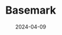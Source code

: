 ---  
layout: startup_page  
title: "Basemark"  
id: "basemark.com"  
permalink: "/basemarkbasemark.com04092024/"  
website: "https://www.basemark.com/"  
funding_round: "Series B"  
funding_amount: "€22M"  
investors: "ETF Partners, Tesi, Constructor Capital, Business Finland, European Innovation Council, private investors"  
about: "Basemark provides computer vision software and augmented reality (AR) solutions for original equipment manufacturers (OEMs) to develop their own AR applications. Their primary product, Rocksolid AR, makes it more affordable for OEMs to create AR applications for in-vehicle screens, enhancing navigation safety and ease. The software's versatility allows for customization to individual brand designs."  
markets: "Automotive, Computer Vision, Augmented Reality"  
hq: "Helsinki, Southern Finland, Finland"  
founded_year: "2015"  
linkedin: "https://fi.linkedin.com/company/basemarkltd"  
twitter: "https://twitter.com/BasemarkLtd"  
instagram: ""  
facebook: "https://www.facebook.com/BasemarkLtd"  
crunchbase: "https://www.crunchbase.com/organization/basemark-ltd"  
pitchbook: "https://pitchbook.com/profiles/company/138442-33"  

date_display: "09-Apr-2024"  
date: "2024-04-09"

# SEO Optimization  
meta_title: "Basemark - Series B Funding (€22M)"  
meta_description: "Basemark, Basemark provides computer vision software and augmented reality (AR) solutions for original equipment manufacturers (OEMs) to develop their own AR ap..."  
meta_keywords: "Basemark, Automotive, Computer Vision, Augmented Reality, Series B funding"  
canonical_url: "https://startup.projectstartups.com/basemarkbasemark.com04092024/"  
---